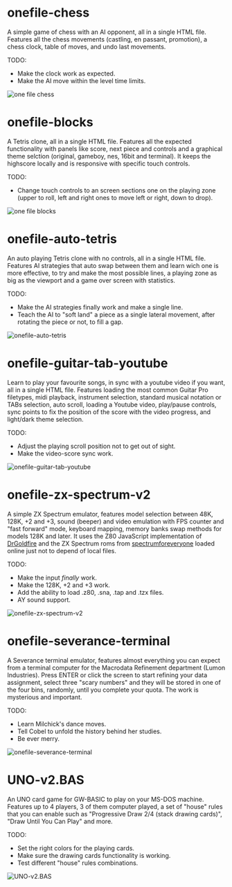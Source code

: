 onefile-chess
=============
A simple game of chess with an AI opponent, all in a single HTML file. Features all the chess movements (castling, en passant, promotion), a chess clock, table of moves, and undo last movements. 

TODO: 
- Make the clock work as expected.
- Make the AI move within the level time limits.

![one file chess](https://raw.githubusercontent.com/mmoroca/vibecoding/refs/heads/main/images/onefile-chess.jpeg)

onefile-blocks
==============
A Tetris clone, all in a single HTML file. Features all the expected functionality with panels like score, next piece and controls and a graphical theme selction (original, gameboy, nes, 16bit and terminal). It keeps the highscore locally and is responsive with specific touch controls.

TODO:
- Change touch controls to an screen sections one on the playing zone (upper to roll, left and right ones to move left or right, down to drop).

![one file blocks](https://raw.githubusercontent.com/mmoroca/vibecoding/refs/heads/main/images/onefile-blocks.jpeg)

onefile-auto-tetris
===================
An auto playing Tetris clone with no controls, all in a single HTML file. Features AI strategies that auto swap between them and learn wich one is more effective, to try and make the most possible lines, a playing zone as big as the viewport and a game over screen with statistics.

TODO:
- Make the AI strategies finally work and make a single line.
- Teach the AI to "soft land" a piece as a single lateral movement, after rotating the piece or not, to fill a gap.

![onefile-auto-tetris](https://raw.githubusercontent.com/mmoroca/vibecoding/refs/heads/main/images/onefile-auto-tetris.jpeg)

onefile-guitar-tab-youtube
==========================
Learn to play your favourite songs, in sync with a youtube video if you want, all in a single HTML file. Features loading the most common Guitar Pro filetypes, midi playback, instrument selection, standard musical notation or TABs selection, auto scroll, loading a Youtube video, play/pause controls, sync points to fix the position of the score with the video progress, and light/dark theme selection.

TODO:
- Adjust the playing scroll position not to get out of sight.
- Make the video-score sync work.

![onefile-guitar-tab-youtube](https://raw.githubusercontent.com/mmoroca/vibecoding/refs/heads/main/images/onefile-guitar-tab-youtube.jpeg)

onefile-zx-spectrum-v2
======================
A simple ZX Spectrum emulator, features model selection between 48K, 128K, +2 and +3, sound (beeper) and video emulation with FPS counter and "fast forward" mode, keyboard mapping, memory banks swap methods for models 128K and later. It uses the Z80 JavaScript implementation of [DrGoldfire](https://github.com/DrGoldfire/Z80.js/tree/master) and the ZX Spectrum roms from [spectrumforeveryone](https://github.com/spectrumforeveryone/zx-roms) loaded online just not to depend of local files.

TODO:
- Make the input *finally* work.
- Make the 128K, +2 and +3 work.
- Add the ability to load .z80, .sna, .tap and .tzx files.
- AY sound support.

![onefile-zx-spectrum-v2](https://raw.githubusercontent.com/mmoroca/vibecoding/refs/heads/main/images/onefile-zx-spectrum-v2.png)

onefile-severance-terminal
==========================
A Severance terminal emulator, features almost everything you can expect from a terminal computer for the Macrodata Refinement department (Lumon Industries). Press ENTER or click the screen to start refining your data assignment, select three "scary numbers" and they will be stored in one of the four bins, randomly, until you complete your quota. The work is mysterious and important.

TODO:
- Learn Milchick's dance moves.
- Tell Cobel to unfold the history behind her studies.
- Be ever merry.

![onefile-severance-terminal](https://raw.githubusercontent.com/mmoroca/vibecoding/refs/heads/main/images/onefile-severance-terminal.png)

UNO-v2.BAS
==========
An UNO card game for GW-BASIC to play on your MS-DOS machine. Features up to 4 players, 3 of them computer played, a set of "house" rules that you can enable such as "Progressive Draw 2/4 (stack drawing cards)", "Draw Until You Can Play" and more.

TODO:
- Set the right colors for the playing cards.
- Make sure the drawing cards functionality is working.
- Test different "house" rules combinations.

![UNO-v2.BAS](https://raw.githubusercontent.com/mmoroca/vibecoding/refs/heads/main/images/UNO-v2_BAS.png)
